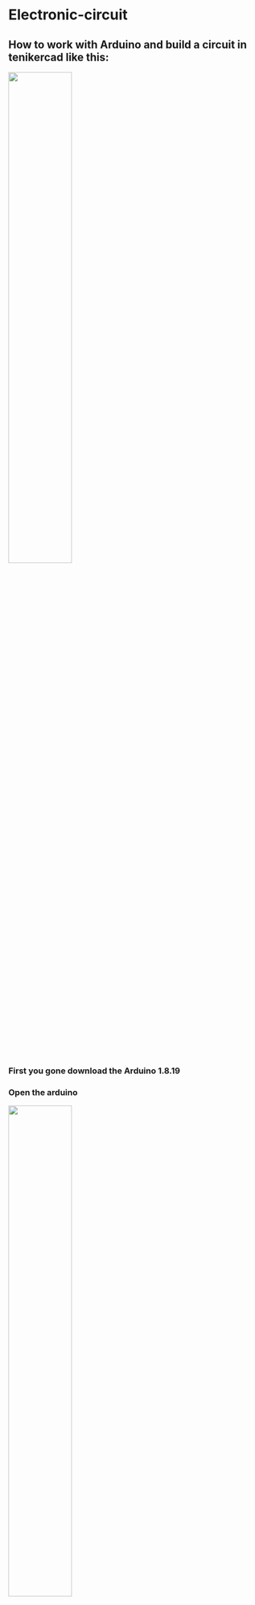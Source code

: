 # Electronic-circuit

## How to work with Arduino and build a circuit in tenikercad like this:  
<img src="https://github.com/HAN6661/Electronic-circuit/assets/173714836/f322b0a5-c1f7-4848-932b-6fe89a52af18.jpg" width="50%" height="50%">

### First you gone download the Arduino 1.8.19

### Open the arduino 
<img src="https://github.com/HAN6661/Electronic-circuit/assets/173714836/d5ba6365-5199-49b3-b59a-aee7cf4f0374.jpg" width="50%" height="50%">


### Open sweap and read the example 
<img src="https://github.com/HAN6661/Electronic-circuit/assets/173714836/e3d83eaa-c640-4bd2-bd98-44b1ba253738.jpg" width="50%" height="50%">

### Then make the code to start the 6 servo 
```

#include <Servo.h>

Servo myservo1;  // create servo object to control a se
Servo myservo2;      // twelve servo objects can be created on most boards
Servo myservo3;
Servo myservo4;
Servo myservo5;
Servo myservo6;

int pos = 0;    // variable to store the servo position

void setup() {
  myservo1.attach(11);
  myservo2.attach(10);
  myservo3.attach(9);
  myservo4.attach(5);
  myservo5.attach(3);
  myservo6.attach(4);// attaches the servo on pin 9 to the servo object
}

void loop() {
  for (pos = 0; pos <= 180; pos += 1) { // goes from 0 degrees to 180 degrees
    // in steps of 1 degree
    myservo1.write(pos);              // tell servo to go to position in variable 'pos'
    delay(15);                       // waits 15 ms for the servo to reach the position
  }
  for (pos = 180; pos >= 0; pos -= 1) { // goes from 180 degrees to 0 degrees
    myservo1.write(pos);              
    delay(15);                       
  }
  for (pos = 0; pos <= 180; pos += 1) { 
    // in steps of 1 degree
    myservo2.write(pos);           
    delay(15);                       
  }
  for (pos = 180; pos >= 0; pos -= 1) { 
    myservo2.write(pos);             
    delay(15);                      
  }
  for (pos = 0; pos <= 180; pos += 1) { 
    // in steps of 1 degree
    myservo3.write(pos);           
    delay(15);                       
  }
  for (pos = 180; pos >= 0; pos -= 1) { 
    myservo3.write(pos);             
    delay(15);                      
  }
  for (pos = 0; pos <= 180; pos += 1) { 
    // in steps of 1 degree
    myservo4.write(pos);           
    delay(15);                       
  }
  for (pos = 180; pos >= 0; pos -= 1) { 
    myservo4.write(pos);             
    delay(15);                      
  }
  for (pos = 0; pos <= 180; pos += 1) { 
    // in steps of 1 degree
    myservo5.write(pos);           
    delay(15);                       
  }
  for (pos = 180; pos >= 0; pos -= 1) { 
    myservo5.write(pos);             
    delay(15);                      
  }
  for (pos = 0; pos <= 180; pos += 1) { 
    // in steps of 1 degree
    myservo6.write(pos);           
    delay(15);                       
  }
  for (pos = 180; pos >= 0; pos -= 1) { 
    myservo6.write(pos);             
    delay(15);                      
  }
}
```


### Here we use 6 servo with power supply 
